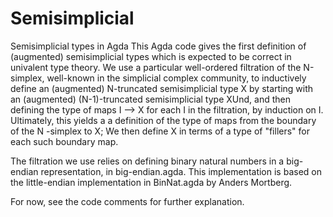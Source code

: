 # Semisimplicial
Semisimplicial types in Agda
This Agda code gives the first definition of (augmented) semisimplicial types which is expected to be correct in univalent type theory.
We use a particular well-ordered filtration of the N-simplex, well-known in the simplicial complex community,
to inductively define an (augmented) N-truncated semisimplicial type X
by starting with an (augmented) (N-1)-truncated semisimplicial type XUnd,
and then defining the type of maps I --> X for each I in the filtration, by induction on I.
Ultimately, this yields a a definition of the type of maps from the boundary of the N -simplex to X;
We then define X in terms of a type of "fillers" for each such boundary map.

The filtration we use relies on defining binary natural numbers in a big-endian representation, in big-endian.agda.
This implementation is based on the little-endian implementation in BinNat.agda by Anders Mortberg.

For now, see the code comments for further explanation.
